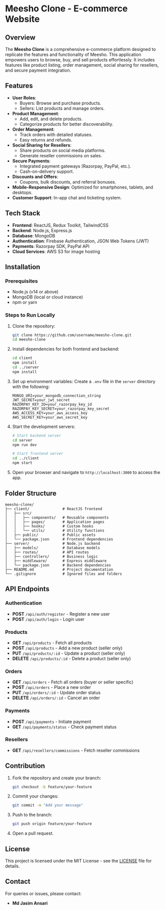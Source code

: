 # Meesho Clone - E-commerce Website

## Overview
The **Meesho Clone** is a comprehensive e-commerce platform designed to replicate the features and functionality of Meesho. This application empowers users to browse, buy, and sell products effortlessly. It includes features like product listing, order management, social sharing for resellers, and secure payment integration.

## Features
- **User Roles**:
  - Buyers: Browse and purchase products.
  - Sellers: List products and manage orders.
- **Product Management**:
  - Add, edit, and delete products.
  - Categorize products for better discoverability.
- **Order Management**:
  - Track orders with detailed statuses.
  - Easy returns and refunds.
- **Social Sharing for Resellers**:
  - Share products on social media platforms.
  - Generate reseller commissions on sales.
- **Secure Payments**:
  - Integrated payment gateways (Razorpay, PayPal, etc.).
  - Cash-on-delivery support.
- **Discounts and Offers**:
  - Coupons, bulk discounts, and referral bonuses.
- **Mobile-Responsive Design**: Optimized for smartphones, tablets, and desktops.
- **Customer Support**: In-app chat and ticketing system.

## Tech Stack
- **Frontend**: ReactJS, Redux Toolkit, TailwindCSS
- **Backend**: Node.js, Express.js
- **Database**: MongoDB
- **Authentication**: Firebase Authentication, JSON Web Tokens (JWT)
- **Payments**: Razorpay SDK, PayPal API
- **Cloud Services**: AWS S3 for image hosting

## Installation

### Prerequisites
- Node.js (v14 or above)
- MongoDB (local or cloud instance)
- npm or yarn

### Steps to Run Locally

1. Clone the repository:
   ```bash
   git clone https://github.com/username/meesho-clone.git
   cd meesho-clone
   ```

2. Install dependencies for both frontend and backend:
   ```bash
   cd client
   npm install
   cd ../server
   npm install
   ```

3. Set up environment variables:
   Create a `.env` file in the `server` directory with the following:
   ```env
   MONGO_URI=your_mongodb_connection_string
   JWT_SECRET=your_jwt_secret
   RAZORPAY_KEY_ID=your_razorpay_key_id
   RAZORPAY_KEY_SECRET=your_razorpay_key_secret
   AWS_ACCESS_KEY=your_aws_access_key
   AWS_SECRET_KEY=your_aws_secret_key
   ```

4. Start the development servers:
   ```bash
   # Start backend server
   cd server
   npm run dev

   # Start frontend server
   cd ../client
   npm start
   ```

5. Open your browser and navigate to `http://localhost:3000` to access the app.

## Folder Structure
```
meesho-clone/
├── client/               # ReactJS frontend
│   ├── src/
│   │   ├── components/   # Reusable components
│   │   ├── pages/        # Application pages
│   │   ├── hooks/        # Custom hooks
│   │   └── utils/        # Utility functions
│   ├── public/           # Public assets
│   └── package.json      # Frontend dependencies
├── server/               # Node.js backend
│   ├── models/           # Database models
│   ├── routes/           # API routes
│   ├── controllers/      # Business logic
│   ├── middleware/       # Express middleware
│   └── package.json      # Backend dependencies
├── README.md             # Project documentation
└── .gitignore            # Ignored files and folders
```

## API Endpoints

### Authentication
- **POST** `/api/auth/register` - Register a new user
- **POST** `/api/auth/login` - Login user

### Products
- **GET** `/api/products` - Fetch all products
- **POST** `/api/products` - Add a new product (seller only)
- **PUT** `/api/products/:id` - Update a product (seller only)
- **DELETE** `/api/products/:id` - Delete a product (seller only)

### Orders
- **GET** `/api/orders` - Fetch all orders (buyer or seller specific)
- **POST** `/api/orders` - Place a new order
- **PUT** `/api/orders/:id` - Update order status
- **DELETE** `/api/orders/:id` - Cancel an order

### Payments
- **POST** `/api/payments` - Initiate payment
- **GET** `/api/payments/status` - Check payment status

### Resellers
- **GET** `/api/resellers/commissions` - Fetch reseller commissions

## Contribution

1. Fork the repository and create your branch:
   ```bash
   git checkout -b feature/your-feature
   ```

2. Commit your changes:
   ```bash
   git commit -m "Add your message"
   ```

3. Push to the branch:
   ```bash
   git push origin feature/your-feature
   ```

4. Open a pull request.

## License
This project is licensed under the MIT License - see the [LICENSE](LICENSE) file for details.

## Contact
For queries or issues, please contact:
- **Md Jasim Ansari**  

